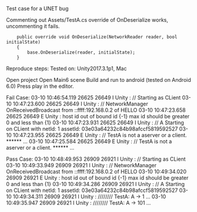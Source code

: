Test case for a UNET bug

Commenting out Assets/TestA.cs  override of OnDeserialize works, uncommenting it fails.


		public override void OnDeserialize(NetworkReader reader, bool initialState)
		{
			base.OnDeserialize(reader, initialState);
		}


Reproduce steps:
Tested on: Unity2017.3.1p1, Mac

Open project
Open Main6 scene
Build and run to android (tested on Android 6.0)
Press play in the editor.


Fail Case:
03-10 10:46:54.119 26625 26649 I Unity   : // Starting as CLient
03-10 10:47:23.600 26625 26649 I Unity   : // NetworkManager OnReceivedBroadcast from ::ffff:192.168.0.2 of HELLO
03-10 10:47:23.658 26625 26649 E Unity   : host id out of bound id {-1} max id should be greater 0 and less than {1}
03-10 10:47:23.931 26625 26649 I Unity   : // A Starting on CLient with netId: 1  assetId: 03e03a64232c84b98afccf5819592527
03-10 10:47:23.955 26625 26649 E Unity   : // TestA is not a aserver or a client. ******
...
03-10 10:47:25.584 26625 26649 E Unity   : // TestA is not a aserver or a client. ******
...


Pass Case:
03-10 10:48:49.953 26909 26921 I Unity   : // Starting as CLient
03-10 10:49:33.949 26909 26921 I Unity   : // NetworkManager OnReceivedBroadcast from ::ffff:192.168.0.2 of HELLO
03-10 10:49:34.020 26909 26921 E Unity   : host id out of bound id {-1} max id should be greater 0 and less than {1}
03-10 10:49:34.286 26909 26921 I Unity   : // A Starting on CLient with netId: 1  assetId: 03e03a64232c84b98afccf5819592527
03-10 10:49:34.311 26909 26921 I Unity   : //////// TestA: A -> 1
...
03-10 10:49:35.947 26909 26921 I Unity   : //////// TestA: A -> 101
...

